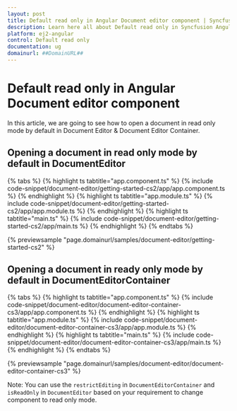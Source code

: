 ```yaml
---
layout: post
title: Default read only in Angular Document editor component | Syncfusion
description: Learn here all about Default read only in Syncfusion Angular Document editor component of Syncfusion Essential JS 2 and more.
platform: ej2-angular
control: Default read only 
documentation: ug
domainurl: ##DomainURL##
---
```


# Default read only in Angular Document editor component

In this article, we are going to see how to open a document in read only mode by default in Document Editor & Document Editor Container.

## Opening a document in read only mode by default in DocumentEditor

{% tabs %}
{% highlight ts tabtitle="app.component.ts" %}
{% include code-snippet/document-editor/getting-started-cs2/app/app.component.ts %}
{% endhighlight %}
{% highlight ts tabtitle="app.module.ts" %}
{% include code-snippet/document-editor/getting-started-cs2/app/app.module.ts %}
{% endhighlight %}
{% highlight ts tabtitle="main.ts" %}
{% include code-snippet/document-editor/getting-started-cs2/app/main.ts %}
{% endhighlight %}
{% endtabs %}
  
{% previewsample "page.domainurl/samples/document-editor/getting-started-cs2" %}

## Opening a document in ready only mode by default in DocumentEditorContainer

{% tabs %}
{% highlight ts tabtitle="app.component.ts" %}
{% include code-snippet/document-editor/document-editor-container-cs3/app/app.component.ts %}
{% endhighlight %}
{% highlight ts tabtitle="app.module.ts" %}
{% include code-snippet/document-editor/document-editor-container-cs3/app/app.module.ts %}
{% endhighlight %}
{% highlight ts tabtitle="main.ts" %}
{% include code-snippet/document-editor/document-editor-container-cs3/app/main.ts %}
{% endhighlight %}
{% endtabs %}
  
{% previewsample "page.domainurl/samples/document-editor/document-editor-container-cs3" %}

Note: You can use the `restrictEditing` in `DocumentEditorContainer` and `isReadOnly` in `DocumentEditor` based on your requirement to change component to read only mode.